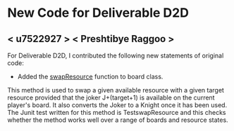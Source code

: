# New Code for Deliverable D2D

## < u7522927 > < Preshtibye Raggoo >

For Deliverable D2D, I contributed the following new statements of original code:


- Added the [swapResource](https://gitlab.cecs.anu.edu.au/u7545926/comp1110-ass2/-/blob/main/src/comp1110/ass2/Board.java#L55-65) function to board class.

This method is used to swap a given available resource with a given target resource provided that the joker 
J+(target+1) is available on the current player's board. It also converts the Joker to a Knight once it has been used.
The Junit test written for this method is TestswapResource and this checks whether the method works well over a range of boards and resource states.  
